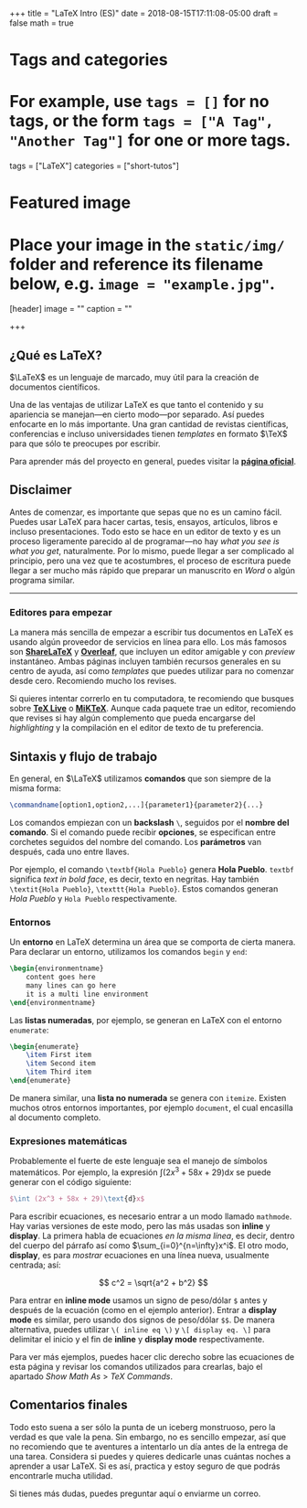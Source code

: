 +++
title = "LaTeX Intro (ES)"
date = 2018-08-15T17:11:08-05:00
draft = false
math = true

# Tags and categories
# For example, use `tags = []` for no tags, or the form `tags = ["A Tag", "Another Tag"]` for one or more tags.
tags = ["LaTeX"]
categories = ["short-tutos"]

# Featured image
# Place your image in the `static/img/` folder and reference its filename below, e.g. `image = "example.jpg"`.
[header]
image = ""
caption = ""

+++

## ¿Qué es LaTeX?

$\LaTeX$ es un lenguaje de marcado, muy útil para la creación de documentos científicos.

Una de las ventajas de utilizar LaTeX es que tanto el contenido y su apariencia se manejan—en cierto modo—por separado. Así puedes enfocarte en lo más importante.
Una gran cantidad de revistas científicas, conferencias e incluso universidades tienen *templates* en formato $\TeX$ para que sólo te preocupes por escribir.

Para aprender más del proyecto en general, puedes visitar la **[página oficial](https://www.latex-project.org/about/)**.

## Disclaimer

Antes de comenzar, es importante que sepas que no es un camino fácil. Puedes usar LaTeX para hacer cartas, tesis, ensayos, artículos, libros e incluso presentaciones. Todo esto se hace en un editor de texto y es un proceso ligeramente parecido al de programar—no hay *what you see is what you get*, naturalmente.
Por lo mismo, puede llegar a ser complicado al principio, pero una vez que te acostumbres, el proceso de escritura puede llegar a ser mucho más rápido que preparar un manuscrito en *Word* o algún programa similar.

---

### Editores para empezar

La manera más sencilla de empezar a escribir tus documentos en LaTeX es usando algún proveedor de servicios en línea para ello. Los más famosos son **[ShareLaTeX](https://sharelatex.com)** y **[Overleaf](https://www.overleaf.com/)**, que incluyen un editor amigable y con *preview* instantáneo.
Ambas páginas incluyen también recursos generales en su centro de ayuda, así como *templates* que puedes utilizar para no comenzar desde cero. Recomiendo mucho los revises.

Si quieres intentar correrlo en tu computadora, te recomiendo que busques sobre **[TeX Live](https://www.tug.org/texlive/)** o **[MiKTeX](https://miktex.org/)**. Aunque cada paquete trae un editor, recomiendo que revises si hay algún complemento que pueda encargarse del *highlighting* y la compilación en el editor de texto de tu preferencia.

## Sintaxis y flujo de trabajo

En general, en $\LaTeX$ utilizamos **comandos** que son siempre de la misma forma:

```latex
\commandname[option1,option2,...]{parameter1}{parameter2}{...}
```
Los comandos empiezan con un **backslash** `\`, seguidos por el **nombre del comando**. Si el comando puede recibir **opciones**, se especifican entre corchetes seguidos del nombre del comando. Los **parámetros** van después, cada uno entre llaves.

Por ejemplo, el comando `\textbf{Hola Pueblo}` genera $\textbf{Hola Pueblo}$. `textbf` significa *text in bold face*, es decir, texto en negritas. Hay también `\textit{Hola Pueblo}`, `\texttt{Hola Pueblo}`. Estos comandos generan $\textit{Hola Pueblo}$ y $\texttt{Hola Pueblo}$ respectivamente.

### Entornos

Un **entorno** en LaTeX determina un área que se comporta de cierta manera. Para declarar un entorno, utilizamos los comandos `begin` y `end`:

```latex
\begin{environmentname}
    content goes here
    many lines can go here
    it is a multi line environment
\end{environmentname}
```

Las **listas numeradas**, por ejemplo, se generan en LaTeX con el entorno `enumerate`:

```latex
\begin{enumerate}
    \item First item
    \item Second item
    \item Third item
\end{enumerate}
```

De manera similar, una **lista no numerada** se genera con `itemize`. Existen muchos otros entornos importantes, por ejemplo `document`, el cual encasilla al documento completo.

### Expresiones matemáticas

Probablemente el fuerte de este lenguaje sea el manejo de símbolos matemáticos. Por ejemplo, la expresión $\int (2x^3 + 58x + 29)\text{d}x$ se puede generar con el código siguiente:

```latex
$\int (2x^3 + 58x + 29)\text{d}x$
```

Para escribir ecuaciones, es necesario entrar a un modo llamado `mathmode`. Hay varias versiones de este modo, pero las más usadas son **inline** y **display**. La primera habla de ecuaciones *en la misma línea*, es decir, dentro del cuerpo del párrafo así como $\sum_{i=0}^{n=\infty}x^i$.
El otro modo, **display**, es para *mostrar* ecuaciones en una línea nueva, usualmente centrada; así:

$$ c^2 = \sqrt{a^2 + b^2} $$

Para entrar en **inline mode** usamos un signo de peso/dólar `$` antes y después de la ecuación (como en el ejemplo anterior). Entrar a **display mode** es similar, pero usando dos signos de peso/dólar `$$`. De manera alternativa, puedes utilizar `\( inline eq \)` y `\[ display eq. \]` para delimitar el inicio y el fin de **inline** y **display mode** respectivamente.

Para ver más ejemplos, puedes hacer clic derecho sobre las ecuaciones de esta página y revisar los comandos utilizados para crearlas, bajo el apartado *Show Math As* > *TeX Commands*.

## Comentarios finales

Todo esto suena a ser sólo la punta de un iceberg monstruoso, pero la verdad es que vale la pena.
Sin embargo, no es sencillo empezar, así que no recomiendo que te aventures a intentarlo un día antes de la entrega de una tarea.
Considera si puedes y quieres dedicarle unas cuántas noches a aprender a usar LaTeX. Si es así, practica y estoy seguro de que podrás encontrarle mucha utilidad.

Si tienes más dudas, puedes preguntar aquí o enviarme un correo.